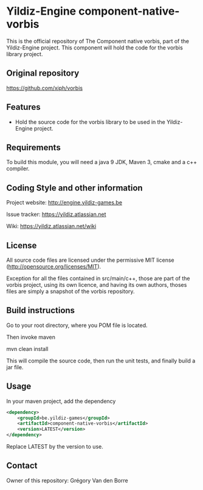 # Yildiz-Engine component-native-vorbis

This is the official repository of The Component native vorbis, part of the Yildiz-Engine project.
This component will hold the code for the vorbis library project.

## Original repository
https://github.com/xiph/vorbis

## Features

* Hold the source code for the vorbis library to be used in the Yildiz-Engine project.

## Requirements

To build this module, you will need a java 9 JDK, Maven 3, cmake and a c++ compiler.

## Coding Style and other information

Project website:
http://engine.yildiz-games.be

Issue tracker:
https://yildiz.atlassian.net

Wiki:
https://yildiz.atlassian.net/wiki

## License

All source code files are licensed under the permissive MIT license
(http://opensource.org/licenses/MIT).

Exception for all the files contained in src/main/c++, those are part of the vorbis project, using its own licence, and having its own authors, thoses files are simply a snapshot of the vorbis repository.

## Build instructions

Go to your root directory, where you POM file is located.

Then invoke maven

mvn clean install

This will compile the source code, then run the unit tests, and finally build a jar file.

## Usage

In your maven project, add the dependency

```xml
<dependency>
    <groupId>be.yildiz-games</groupId>
    <artifactId>component-native-vorbis</artifactId>
    <version>LATEST</version>
</dependency>
```
Replace LATEST by the version to use.

## Contact
Owner of this repository: Grégory Van den Borre
